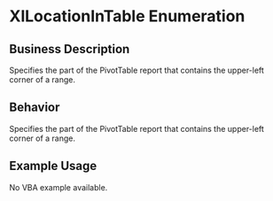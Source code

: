 # XlLocationInTable Enumeration

## Business Description
Specifies the part of the PivotTable report that contains the upper-left corner of a range.

## Behavior
Specifies the part of the PivotTable report that contains the upper-left corner of a range.

## Example Usage
No VBA example available.